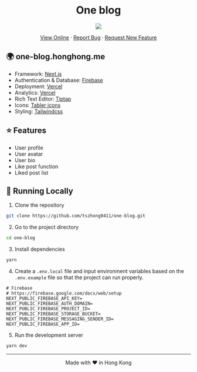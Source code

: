 <h1 align="center">
 One blog
</h1>

<p align="center">
  <img src="https://socialify.git.ci/tszhong0411/one-blog/image?forks=1&issues=1&logo=https://honghong.me/static/images/projects/one-blog/logo.png&name=1&owner=1&pattern=Solid&pulls=1&stargazers=1&theme=Dark">
</p>

<p align="center">
    <a href="https://one-blog.honghong.me">View Online</a>
    ·
    <a href="https://github.com/tszhong0411/one-blog/issues/new">Report Bug</a>
    ·
    <a href="https://github.com/tszhong0411/one-blog/issues/new">Request New Feature</a>
</p>

## 🌍 one-blog.honghong.me

- Framework: [Next.js](https://nextjs.org/)
- Authentication & Database: [Firebase](https://firebase.google.com/)
- Deployment: [Vercel](https://vercel.com)
- Analytics: [Vercel](https://vercel.com/)
- Rich Text Editor: [Tiptap](https://tiptap.dev)
- Icons: [Tabler icons](https://tabler-icons.io/)
- Styling: [Tailwindcss](https://tailwindcss.com)

## ⭐ Features

- User profile
- User avatar
- User bio
- Like post function
- Liked post list

## 👋 Running Locally

1. Clone the repository

```sh
git clone https://github.com/tszhong0411/one-blog.git
```

2. Go to the project directory

```sh
cd one-blog
```

3. Install dependencies

```sh
yarn
```

4. Create a `.env.local` file and input environment variables based on the `.env.example` file so that the project can run properly.

```
# Firebase
# https://firebase.google.com/docs/web/setup
NEXT_PUBLIC_FIREBASE_API_KEY=
NEXT_PUBLIC_FIREBASE_AUTH_DOMAIN=
NEXT_PUBLIC_FIREBASE_PROJECT_ID=
NEXT_PUBLIC_FIREBASE_STORAGE_BUCKET=
NEXT_PUBLIC_FIREBASE_MESSAGING_SENDER_ID=
NEXT_PUBLIC_FIREBASE_APP_ID=
```

5. Run the development server

```sh
yarn dev
```

<hr>
<p align="center">
Made with ❤️ in Hong Kong
</p>
